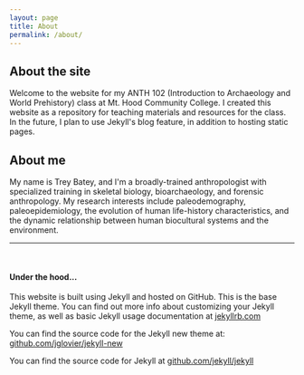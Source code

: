 ```yaml
---
layout: page
title: About
permalink: /about/
---
```


## About the site
Welcome to the website for my ANTH 102 (Introduction to Archaeology and World Prehistory) class at Mt. Hood Community College. I created this website as a repository for teaching materials and resources for the class. In the future, I plan to use Jekyll's blog feature, in addition to hosting static pages.

## About me
My name is Trey Batey, and I'm a broadly-trained anthropologist with specialized training in skeletal biology, bioarchaeology, and forensic anthropology. My research interests include paleodemography, paleoepidemiology, the evolution of human life-history characteristics, and the dynamic relationship between human biocultural systems and the environment.

-----

<br>

#### Under the hood...
This website is built using Jekyll and hosted on GitHub. This is the base Jekyll theme. You can find out more info about customizing your Jekyll theme, as well as basic Jekyll usage documentation at [jekyllrb.com](http://jekyllrb.com/)

You can find the source code for the Jekyll new theme at: [github.com/jglovier/jekyll-new](https://github.com/jglovier/jekyll-new)

You can find the source code for Jekyll at [github.com/jekyll/jekyll](https://github.com/jekyll/jekyll)
